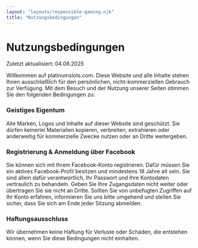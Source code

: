 ```yaml
---
layout: "layouts/responsible-gaming.njk"
title: "Nutzungsbedingungen"
---
```


# Nutzungsbedingungen

Zuletzt aktualisiert: 04.08.2025

<!-- ## Nutzungsbedingungen -->

Willkommen auf platinumslots.com. Diese Website und alle Inhalte stehen Ihnen ausschließlich für den persönlichen, nicht-kommerziellen Gebrauch zur Verfügung. Mit dem Besuch und der Nutzung unserer Seiten stimmen Sie den folgenden Bedingungen zu:

### Geistiges Eigentum

Alle Marken, Logos und Inhalte auf dieser Website sind geschützt. Sie dürfen keinerlei Materialien kopieren, verbreiten, extrahieren oder anderweitig für kommerzielle Zwecke nutzen oder an Dritte weitergeben.

### Registrierung & Anmeldung über Facebook

Sie können sich mit Ihrem Facebook-Konto registrieren. Dafür müssen Sie ein aktives Facebook-Profil besitzen und mindestens 18 Jahre alt sein. Sie sind allein dafür verantwortlich, Ihr Passwort und Ihre Kontodaten vertraulich zu behandeln. Geben Sie Ihre Zugangsdaten nicht weiter oder übertragen Sie sie nicht an Dritte. Sollten Sie von unbefugten Zugriffen auf Ihr Konto erfahren, informieren Sie uns bitte umgehend und stellen Sie sicher, dass Sie sich am Ende jeder Sitzung abmelden.

### Haftungsausschluss

Wir übernehmen keine Haftung für Verluste oder Schäden, die entstehen können, wenn Sie diese Bedingungen nicht einhalten.
